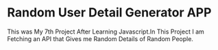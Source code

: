 <h1>Random User Detail Generator APP</h1>
This was My 7th Project After Learning Javascript.In This Project I am Fetching an API that Gives me Random Details of Random People.
